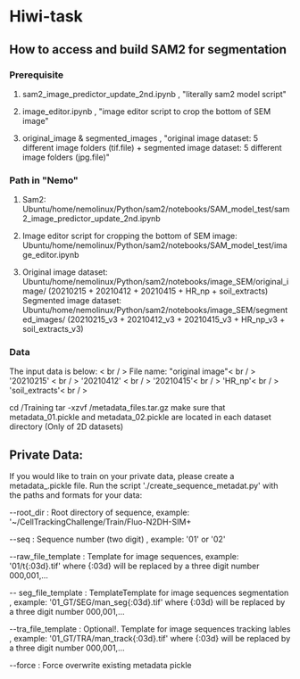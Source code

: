# Hiwi-task

## How to access and build SAM2 for segmentation


### Prerequisite
1. sam2_image_predictor_update_2nd.ipynb ,
   "literally sam2 model script"

3. image_editor.ipynb ,   "image editor script to crop the bottom of SEM image"

4. original_image & segmented_images , 
     "original image dataset: 5 different image folders (tif.file) + segmented image dataset: 5 different image folders (jpg.file)"



### Path in "Nemo"
1. Sam2: Ubuntu/home/nemolinux/Python/sam2/notebooks/SAM_model_test/sam2_image_predictor_update_2nd.ipynb

2. Image editor script for cropping the bottom of SEM image: Ubuntu/home/nemolinux/Python/sam2/notebooks/SAM_model_test/image_editor.ipynb

3. Original image dataset: Ubuntu/home/nemolinux/Python/sam2/notebooks/image_SEM/original_image/ (20210215 + 20210412 + 20210415 + HR_np + soil_extracts)
   Segmented image dataset: Ubuntu/home/nemolinux/Python/sam2/notebooks/image_SEM/segmented_images/ (20210215_v3 + 20210412_v3 + 20210415_v3 + HR_np_v3 + soil_extracts_v3)



### Data
The input data is below: < br / > 
File name: "original image"< br / > 
'20210215' < br / > 
'20210412' < br / > 
'20210415'< br / > 
'HR_np'< br / > 
'soil_extracts'< br / > 



cd <PATH TO CELLTRACKINGCHALLENGE DATA>/Training
tar -xzvf  <PATH TO REPOSITORY>/metadata_files.tar.gz
make sure that metadata_01.pickle and metadata_02.pickle are located in each dataset directory (Only of 2D datasets)


## Private Data:
If you would like to train on your private data, please create a metadata_.pickle file. Run the script './create_sequence_metadat.py' with the paths and formats for your data:

--root_dir : Root directory of sequence, example: '~/CellTrackingChallenge/Train/Fluo-N2DH-SIM+

--seq : Sequence number (two digit) , example: '01' or '02'

--raw_file_template : Template for image sequences, example: '01/t{:03d}.tif' where {:03d} will be replaced by a three digit number 000,001,...

-- seg_file_template : TemplateTemplate for image sequences segmentation , example: '01_GT/SEG/man_seg{:03d}.tif' where {:03d} will be replaced by a three digit number 000,001,...

--tra_file_template : Optional!. Template for image sequences tracking lables , example: '01_GT/TRA/man_track{:03d}.tif' where {:03d} will be replaced by a three digit number 000,001,...

--force : Force overwrite existing metadata pickle
